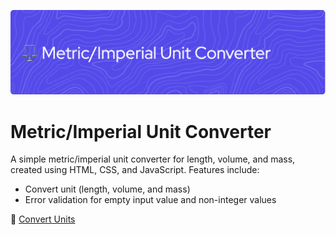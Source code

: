 <kbd>![Metric/Imperial Unit Converter](/src/github-header.png)</kbd>

# Metric/Imperial Unit Converter
 A simple metric/imperial unit converter for length, volume, and mass, created using HTML, CSS, and JavaScript. Features include:

 - Convert unit (length, volume, and mass)
 - Error validation for empty input value and non-integer values

🔗 [Convert Units](https://aakashpereira.github.io/Metric-Imperial-Unit-Converter/)
